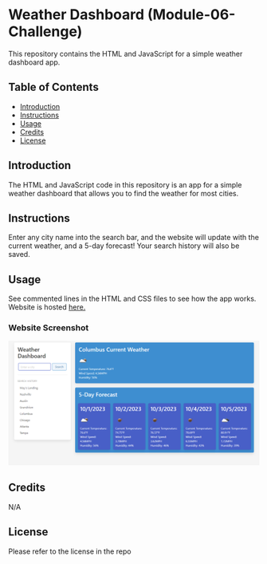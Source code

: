 # Weather Dashboard (Module-06-Challenge)

This repository contains the HTML and JavaScript for a simple weather dashboard app.

## Table of Contents

- [Introduction](#introduction)
- [Instructions](#instructions)
- [Usage](#usage)
- [Credits](#credits)
- [License](#license)

## Introduction

The HTML and JavaScript code in this repository is an app for a simple weather dashboard that allows you to find the weather for most cities.

## Instructions

Enter any city name into the search bar, and the website will update with the current weather, and a 5-day forecast! Your search history will also be saved.

## Usage

See commented lines in the HTML and CSS files to see how the app works. Website is hosted [here.](https://nephh.github.io/weather-dashboard)

### Website Screenshot

![screenshot](./assets/images/screenshot.png "website screenshot")

## Credits

N/A

## License

Please refer to the license in the repo
